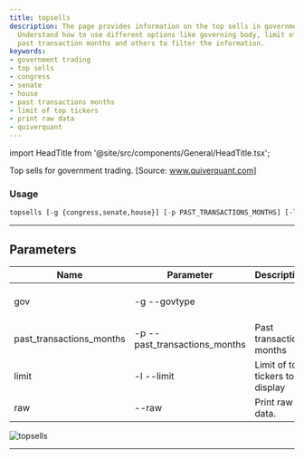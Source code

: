 ```yaml
---
title: topsells
description: The page provides information on the top sells in government trading.
  Understand how to use different options like governing body, limit of top tickers,
  past transaction months and others to filter the information.
keywords:
- government trading
- top sells
- congress
- senate
- house
- past transactions months
- limit of top tickers
- print raw data
- quiverquant
---
```


import HeadTitle from '@site/src/components/General/HeadTitle.tsx';

<HeadTitle title="stocks /gov/topsells - Reference | OpenBB Terminal Docs" />

Top sells for government trading. [Source: www.quiverquant.com]

### Usage

```python wordwrap
topsells [-g {congress,senate,house}] [-p PAST_TRANSACTIONS_MONTHS] [-l LIMIT] [--raw]
```

---

## Parameters

| Name | Parameter | Description | Default | Optional | Choices |
| ---- | --------- | ----------- | ------- | -------- | ------- |
| gov | -g  --govtype |  | congress | True | congress, senate, house |
| past_transactions_months | -p  --past_transactions_months | Past transaction months | 6 | True | None |
| limit | -l  --limit | Limit of top tickers to display | 10 | True | None |
| raw | --raw | Print raw data. | False | True | None |

![topsells](https://user-images.githubusercontent.com/46355364/154266942-4ee9c83a-39be-4aab-8a06-01b6850f5bd9.png)

---
